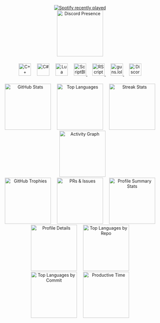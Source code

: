 <div align="center">
  <a href="https://open.spotify.com/user/316a6txgaro3ethw6pochw3uripy">
    <img src="https://spotify-recently-played-readme.vercel.app/api?user=316a6txgaro3ethw6pochw3uripy&count=3&unique=true" alt="Spotify recently played"  />
  </a>
</div>

<div align="center">
  <a href="https://discord.com/users/641335879381680129">
    <img
      src="https://lanyard.cnrad.dev/api/641335879381680129?theme=dark&animated=true"
      height="150"
      alt="Discord Presence"
    />
  </a>
</div>

###

<div align="center">
  <img src="https://cdn.jsdelivr.net/gh/devicons/devicon/icons/cplusplus/cplusplus-plain.svg" height="40" alt="C++" />
  <img width="12" />
  <img src="https://cdn.jsdelivr.net/gh/devicons/devicon/icons/csharp/csharp-plain.svg" height="40" alt="C#" />
  <img width="12" />
  <img src="https://cdn.jsdelivr.net/gh/devicons/devicon/icons/lua/lua-original.svg" height="40" alt="Lua" />
  <img width="12" />
  <a href="https://scriptblox.com/u/Aervanix">
    <img src="https://r2.guns.lol/7e671c9b-1689-4d72-a5e5-b972f7d7fb09.png" height="40" alt="ScriptBlox" />
  </a>
  <img width="12" />
  <a href="https://rscripts.net/@ltseverydayyou">
    <img src="https://r2.guns.lol/b9234319-f7c7-4b19-840e-600a2044d401.png" height="40" alt="RScripts" />
  </a>
  <img width="12" />
  <a href="https://guns.lol/ltseverydayyou">
    <img src="https://assets.guns.lol/guns_logo_no_background_cropped.png" height="40" alt="guns.lol" />
  </a>
  <img width="12" />
  <a href="https://discord.gg/zzjYhtMGFD">
    <img src="https://cdn.jsdelivr.net/gh/devicons/devicon/icons/discord/discord-original.svg" height="40" alt="Discord" />
  </a>
</div>

###

<div align="center">
  <img
    src="https://github-readme-stats.vercel.app/api?username=ltseverydayyou&hide_title=false&hide_rank=false&show_icons=true&include_all_commits=true&count_private=true&disable_animations=false&theme=dark&locale=en&hide_border=false"
    height="150"
    alt="GitHub Stats"
  />
  <img width="12" />
  <img
    src="https://github-readme-stats.vercel.app/api/top-langs?username=ltseverydayyou&locale=en&hide_title=false&layout=compact&card_width=320&langs_count=5&theme=dark&hide_border=false"
    height="150"
    alt="Top Languages"
  />
  <img width="12" />
  <img
    src="https://streak-stats.demolab.com?user=ltseverydayyou&locale=en&mode=weekly&theme=dark&hide_border=false&border_radius=5"
    height="150"
    alt="Streak Stats"
  />
  <img width="12" />
  <img
    src="https://github-readme-activity-graph.vercel.app/graph?username=ltseverydayyou&radius=16&theme=chartreuse-dark&area=true"
    height="150"
    alt="Activity Graph"
  />
</div>

<div align="center">
  <img
    src="https://github-readme-stats.vercel.app/api?username=ltseverydayyou&show_icons=true&theme=dark&include_all_commits=true&count_private=true&custom_title=🏆%20GitHub%20Trophies&export=trophy"
    height="150"
    alt="GitHub Trophies"
  />
  <img width="12" />
  <img
    src="https://github-readme-stats.vercel.app/api?username=ltseverydayyou&show_icons=true&theme=dark&hide_border=false&count_private=true&include_all_commits=true&custom_title=🛠️%20PRs%20%26%20Issues&metrics=issues,prs,pr_reviews"
    height="150"
    alt="PRs & Issues"
  />
  <img width="12" />
  <img
    src="https://github-profile-summary-cards.vercel.app/api/cards/stats?username=ltseverydayyou&theme=dark"
    height="150"
    alt="Profile Summary Stats"
  />
  <img width="12" />
  <img
    src="https://github-profile-summary-cards.vercel.app/api/cards/profile-details?username=ltseverydayyou&theme=dark"
    height="150"
    alt="Profile Details"
  />
  <img width="12" />
  <img
    src="https://github-profile-summary-cards.vercel.app/api/cards/repos-per-language?username=ltseverydayyou&theme=dark"
    height="150"
    alt="Top Languages by Repo"
  />
  <img width="12" />
  <img
    src="https://github-profile-summary-cards.vercel.app/api/cards/most-commit-language?username=ltseverydayyou&theme=dark"
    height="150"
    alt="Top Languages by Commit"
  />
  <img width="12" />
  <img
    src="https://github-profile-summary-cards.vercel.app/api/cards/productive-time?username=ltseverydayyou&theme=dark&utcOffset=3"
    height="150"
    alt="Productive Time"
  />
</div>